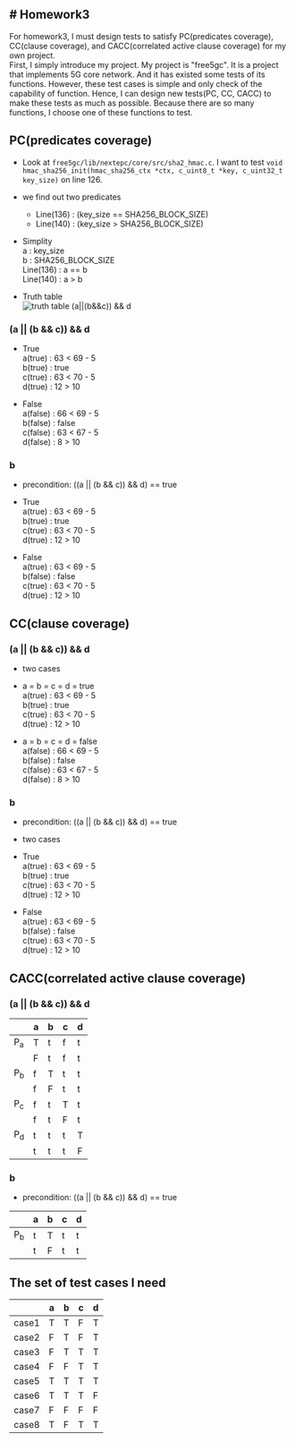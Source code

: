 ## # Homework3
For homework3, I must design tests to satisfy PC(predicates coverage), CC(clause coverage), and CACC(correlated active clause coverage) for my own project.  
First, I simply introduce my project. My project is "free5gc". It is a project that implements 5G core network. And it has existed some tests of its functions. However, these test cases is simple and only check of the capability of function. Hence, I can design new tests(PC, CC, CACC) to make these tests as much as possible. Because there are so many functions, I choose one of these functions to test.  

## PC(predicates coverage)  
- Look at `free5gc/lib/nextepc/core/src/sha2_hmac.c`. I want to test `void hmac_sha256_init(hmac_sha256_ctx *ctx, c_uint8_t *key, c_uint32_t key_size)` on line 126.  
- we find out two predicates  
  - Line(136) : (key_size == SHA256_BLOCK_SIZE)  
  - Line(140) : (key_size > SHA256_BLOCK_SIZE)  

- Simplity  
a : key_size  
b : SHA256_BLOCK_SIZE  
Line(136) : a == b  
Line(140) : a > b

- Truth table  
![truth table (a||(b&&c)) && d](images/TF_Table.png?raw=true)

### (a || (b && c)) && d  
- True  
a(true) : 63 < 69 - 5  
b(true) : true  
c(true) : 63 < 70 - 5  
d(true) : 12 > 10  

- False  
a(false) : 66 < 69 - 5  
b(false) : false  
c(false) : 63 < 67 - 5  
d(false) : 8 > 10  

### b
- precondition: ((a || (b && c)) && d) == true  
- True  
a(true) : 63 < 69 - 5  
b(true) : true  
c(true) : 63 < 70 - 5  
d(true) : 12 > 10  

- False  
a(true) : 63 < 69 - 5  
b(false) : false  
c(true) : 63 < 70 - 5  
d(true) : 12 > 10  

## CC(clause coverage)  
### (a || (b && c)) && d  
- two cases  

- a = b = c = d = true  
a(true) : 63 < 69 - 5  
b(true) : true  
c(true) : 63 < 70 - 5  
d(true) : 12 > 10  

- a = b = c = d = false  
a(false) : 66 < 69 - 5  
b(false) : false  
c(false) : 63 < 67 - 5  
d(false) : 8 > 10  

### b  
- precondition: ((a || (b && c)) && d) == true  
- two cases  

- True  
a(true) : 63 < 69 - 5  
b(true) : true  
c(true) : 63 < 70 - 5  
d(true) : 12 > 10  

- False  
a(true) : 63 < 69 - 5  
b(false) : false  
c(true) : 63 < 70 - 5  
d(true) : 12 > 10  

## CACC(correlated active clause coverage)  
### (a || (b && c)) && d  
|                |  a  |  b  |  c  |  d  |
|----------------|-----|-----|-----|-----|
|P<sub>a</sub>   |  T  |  t  |  f  |  t  |
|                |  F  |  t  |  f  |  t  |
|P<sub>b</sub>   |  f  |  T  |  t  |  t  |
|                |  f  |  F  |  t  |  t  |
|P<sub>c</sub>   |  f  |  t  |  T  |  t  |
|                |  f  |  t  |  F  |  t  |
|P<sub>d</sub>   |  t  |  t  |  t  |  T  |
|                |  t  |  t  |  t  |  F  |  

### b  
- precondition: ((a || (b && c)) && d) == true  

|                |  a  |  b  |  c  |  d  |
|----------------|-----|-----|-----|-----|
|P<sub>b</sub>   |  t  |  T  |  t  |  t  |
|                |  t  |  F  |  t  |  t  |


## The set of test cases I need  
|         |  a  |  b  |  c  |  d  |
|---------|-----|-----|-----|-----|
|  case1  |  T  |  T  |  F  |  T  |
|  case2  |  F  |  T  |  F  |  T  |
|  case3  |  F  |  T  |  T  |  T  |
|  case4  |  F  |  F  |  T  |  T  |
|  case5  |  T  |  T  |  T  |  T  |
|  case6  |  T  |  T  |  T  |  F  |
|  case7  |  F  |  F  |  F  |  F  |
|  case8  |  T  |  F  |  T  |  T  |
